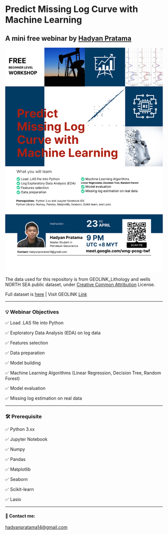 # Predict Missing Log Curve with Machine Learning
## A mini free webinar by [Hadyan Pratama](hpratama.github.io)

![Poster](https://github.com/hpratama/Log-Curve-Prediction-Webinar/blob/main/AI_Free_Workshop.png)

The data used for this repository is from GEOLINK_Lithology and wells NORTH SEA public dataset, under [Creative Common Attribution](http://opendefinition.org/licenses/cc-by/) License.

Full dataset is [here](https://drive.google.com/file/d/1ZvLG1SRBQB4mDUmPHSc_6kP-ubS5uNCv/view) | Visit GEOLINK [Link](geolink-s2.com)

---

### 💡 Webinar Objectives
✅ Load .LAS file into Python

✅ Exploratory Data Analysis (EDA) on log data

✅ Features selection

✅ Data preparation

✅ Model building

✅ Machine Learning Algorithms (Linear Regression, Decision Tree, Random Forest)

✅ Model evaluation

✅ Missing log estimation on real data

---
### 🛠 Prerequisite
✅ Python 3.xx

✅ Jupyter Notebook

✅ Numpy

✅ Pandas

✅ Matplotlib

✅ Seaborn

✅ Scikit-learn

✅ Lasio

---
#### 📩 Contact me:
[hadyanpratama14@gmail.com](mailto:hadyanpratama14@gmail.com)



